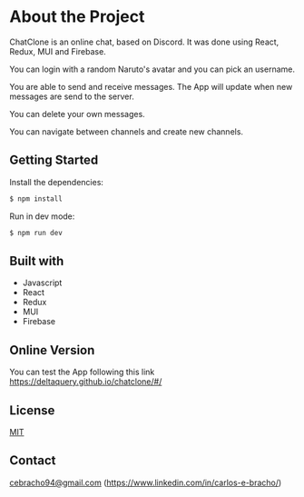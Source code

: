 # About the Project

ChatClone is an online chat, based on Discord. It was done using React, Redux, MUI and Firebase.

You can login with a random Naruto's avatar and you can pick an username. 

You are able to send and receive messages. The App will update when new messages are send to the server.

You can delete your own messages.

You can navigate between channels and create new channels.

## Getting Started

Install the dependencies:

```bash
$ npm install
```

Run in dev mode:


```bash
$ npm run dev
```


## Built with

* Javascript
* React
* Redux
* MUI
* Firebase

## Online Version

You can test the App following this link https://deltaquery.github.io/chatclone/#/

## License
[MIT](https://choosealicense.com/licenses/mit/)

## Contact
cebracho94@gmail.com
(https://www.linkedin.com/in/carlos-e-bracho/)
